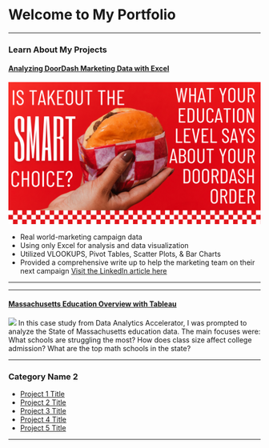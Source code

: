 <!-- <link rel="shortcut icon" type="image/x-icon" href="Headshot 2020.jpg?">-->
# Welcome to My Portfolio

---

### Learn About My Projects

#### [Analyzing DoorDash Marketing Data with Excel](/doordash)
[<img src="images/Order Up.png?raw=true"/>](/doordash)
- Real world-marketing campaign data
- Using only Excel for analysis and data visualization
- Utilized VLOOKUPS, Pivot Tables, Scatter Plots, & Bar Charts
- Provided a comprehensive write up to help the marketing team on their next campaign
[Visit the LinkedIn article here](https://www.linkedin.com/pulse/takeout-smart-choice-what-your-education-level-says-doordash-mckay-tdbje/)

---
<!--#### [Linked File Project](/files/Day 12 - 21 days to data.pdf)
<img src="images/21 Days To Data Challenge.png?raw=true"/>
For this project, I explored what a good analytics PowerPoint presentation should entail. It talks about main talking points, how to tie data to the business value, and much more. -->

---

#### [Massachusetts Education Overview with Tableau](/Massachusetts)
[<img src="images/2017 State of Massachusetts Public Schools (2).png?raw=true"/>](/Massachusetts)
In this case study from Data Analytics Accelerator, I was prompted to analyze the State of Massachusetts education data. The main focuses were:
What schools are struggling the most?
How does class size affect college admission?
What are the top math schools in the state? 

---

### Category Name 2

- [Project 1 Title](http://example.com/)
- [Project 2 Title](http://example.com/)
- [Project 3 Title](http://example.com/)
- [Project 4 Title](http://example.com/)
- [Project 5 Title](http://example.com/)

---




